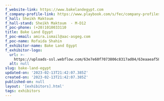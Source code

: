 ```yaml
---
f_website-link: https://www.bakelandegypt.com
f_company-profile-link: https://www.playbook.com/s/fec/company-profiles
f_hall: Sheikh Maktoum
f_hall-stand: Sheikh Maktoum  - M-D12
f_poc-phone: (+20)1010033110
title: Bake Land Egypt
f_poc-email: amira.ismail@aac-asgeg.com
f_poc-name: Rofaida Shahin
f_exhibitor-name: Bake Land Egypt
f_exhibitor-logo:
  url: >-
    https://uploads-ssl.webflow.com/63e7e60f7073806c8317ad04/63eaaeaf58fc7b04afb848f9_MmE4YQ.png
  alt: null
slug: bake-land-egypt
updated-on: '2023-02-13T21:42:07.385Z'
created-on: '2023-02-13T21:42:07.385Z'
published-on: null
layout: '[exhibitors].html'
tags: exhibitors
---
```



